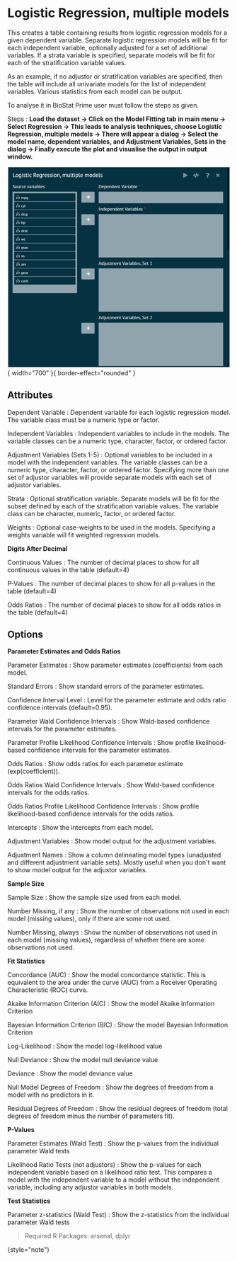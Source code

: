 # Logistic Regression, multiple models

This creates a table containing results from logistic regression models for a given dependent variable. Separate logistic regression models will be fit for each independent variable, optionally adjusted for a set of additional variables. If a strata variable is specified, separate models will be fit for each of the stratification variable values. 

As an example, if no adjustor or stratification variables are specified, then the table will include all univariate models for the list of independent variables. Various statistics from each model can be output.

To analyse it in BioStat Prime user must follow the steps as given.

Steps
: __Load the dataset -> Click on the Model Fitting tab in main menu -> Select Regression -> This leads to analysis techniques, choose Logistic Regression, multiple models -> There will appear a dialog -> Select the model name, dependent variables, and Adjustment Variables, Sets in the dialog -> Finally execute the plot and visualise the output in output window.__

![alt text](screenshots/image211.png){ width="700" }{ border-effect="rounded" }

## Attributes

Dependent Variable
: Dependent variable for each logistic regression model. The variable class must be a numeric type or factor.

Independent Variables
: Independent variables to include in the models. The variable classes can be a numeric type, character, factor, or ordered factor.

Adjustment Variables (Sets 1-5)
: Optional variables to be included in a model with the independent variables. The variable classes can be a numeric type, character, factor, or ordered factor. Specifying more than one set of adjustor variables will provide separate models with each set of adjustor variables.

Strata
: Optional stratification variable. Separate models will be fit for the subset defined by each of the stratification variable values. The variable class can be character, numeric, factor, or ordered factor.

Weights
: Optional case-weights to be used in the models. Specifying a weights variable will fit weighted regression models.

__Digits After Decimal__

Continuous Values
: The number of decimal places to show for all continuous values in the table (default=4)

P-Values
: The number of decimal places to show for all p-values in the table (default=4)

Odds Ratios
: The number of decimal places to show for all odds ratios in the table (default=4)

## Options

__Parameter Estimates and Odds Ratios__

Parameter Estimates
: Show parameter estimates (coefficients) from each model.

Standard Errors
: Show standard errors of the parameter estimates.

Confidence Interval Level
: Level for the parameter estimate and odds ratio confidence intervals (default=0.95).

Parameter Wald Confidence Intervals
: Show Wald-based confidence intervals for the parameter estimates.

Parameter Profile Likelihood Confidence Intervals
: Show profile likelihood-based confidence intervals for the parameter estimates.

Odds Ratios
: Show odds ratios for each parameter estimate (exp(coefficient)).

Odds Ratios Wald Confidence Intervals
: Show Wald-based confidence intervals for the odds ratios.

Odds Ratios Profile Likelihood Confidence Intervals
: Show profile likelihood-based confidence intervals for the odds ratios.

Intercepts
: Show the intercepts from each model.

Adjustment Variables
: Show model output for the adjustment variables.

Adjustment Names
: Show a column delineating model types (unadjusted and different adjustment variable sets). Mostly useful when you don't want to show model output for the adjustor variables.

__Sample Size__

Sample Size
: Show the sample size used from each model.

Number Missing, if any
: Show the number of observations not used in each model (missing values), only if there are some not used.

Number Missing, always
: Show the number of observations not used in each model (missing values), regardless of whether there are some observations not used.

__Fit Statistics__

Concordance (AUC)
: Show the model concordance statistic. This is equivalent to the area under the curve (AUC) from a Receiver Operating Characteristic (ROC) curve.

Akaike Information Criterion (AIC)
: Show the model Akaike Information Criterion

Bayesian Information Criterion (BIC)
: Show the model Bayesian Information Criterion

Log-Likelihood
: Show the model log-likelihood value

Null Deviance
: Show the model null deviance value

Deviance
: Show the model deviance value

Null Model Degrees of Freedom
: Show the degrees of freedom from a model with no predictors in it.

Residual Degrees of Freedom
: Show the residual degrees of freedom (total degrees of freedom minus the number of parameters fit).

__P-Values__

Parameter Estimates (Wald Test)
: Show the p-values from the individual parameter Wald tests

Likelihood Ratio Tests (not adjustors)
: Show the p-values for each independent variable based on a likelihood ratio test. This compares a model with the independent variable to a model without the independent variable, including any adjustor variables in both models.

__Test Statistics__

Parameter z-statistics (Wald Test)
: Show the z-statistics from the individual parameter Wald tests

>Required R Packages: arsenal, dplyr
> 
{style="note"}